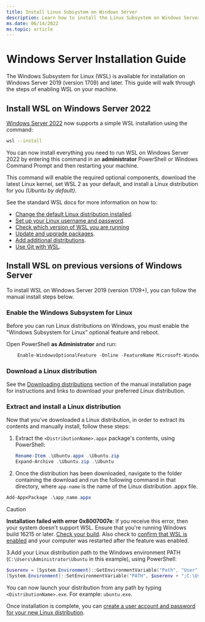 ```yaml
---
title: Install Linux Subsystem on Windows Server
description: Learn how to install the Linux Subsystem on Windows Server. WSL is available for installation on Windows Server 2019 (version 1709) and later.
ms.date: 06/14/2022
ms.topic: article
---
```


# Windows Server Installation Guide

The Windows Subsystem for Linux (WSL) is available for installation on Windows Server 2019 (version 1709) and later. This guide will walk through the steps of enabling WSL on your machine.

## Install WSL on Windows Server 2022

[Windows Server 2022](/windows-server/get-started/whats-new-in-windows-server-2022) now supports a simple WSL installation using the command:

```bash
wsl --install
```

You can now install everything you need to run WSL on Windows Server 2022 by entering this command in an **administrator** PowerShell or Windows Command Prompt and then restarting your machine.

This command will enable the required optional components, download the latest Linux kernel, set WSL 2 as your default, and install a Linux distribution for you *(Ubuntu by default)*.

See the standard WSL docs for more information on how to:

- [Change the default Linux distribution installed](install.md#change-the-default-linux-distribution-installed).
- [Set up your Linux username and password](./setup/environment.md#set-up-your-linux-username-and-password).
- [Check which version of WSL you are running](./install.md#check-which-version-of-wsl-you-are-running)
- [Update and upgrade packages](./setup/environment.md#update-and-upgrade-packages).
- [Add additional distributions](./setup/environment.md#add-additional-distributions).
- [Use Git with WSL](./tutorials/wsl-git.md).

## Install WSL on previous versions of Windows Server

To install WSL on Windows Server 2019 (version 1709+), you can follow the manual install steps below.

### Enable the Windows Subsystem for Linux

Before you can run Linux distributions on Windows, you must enable the "Windows Subsystem for Linux" optional feature and reboot.

Open PowerShell **as Administrator** and run:

```powershell
    Enable-WindowsOptionalFeature -Online -FeatureName Microsoft-Windows-Subsystem-Linux

```

### Download a Linux distribution

See the [Downloading distributions](install-manual.md#downloading-distributions) section of the manual installation page for instructions and links to download your preferred Linux distribution.

### Extract and install a Linux distribution

Now that you've downloaded a Linux distribution, in order to extract its contents and manually install, follow these steps:

1. Extract the `<DistributionName>.appx` package's contents, using PowerShell:

    ```powershell
    Rename-Item .\Ubuntu.appx .\Ubuntu.zip
    Expand-Archive .\Ubuntu.zip .\Ubuntu
    ```

2. Once the distribution has been downloaded, navigate to the folder containing the download and run the following command in that directory, where `app-name` is the name of the Linux distribution .appx file.

```Powershell
Add-AppxPackage .\app_name.appx
```

> [!CAUTION]
> **Installation failed with error 0x8007007e**: If you receive this error, then your system doesn't support WSL. Ensure that you're running Windows build 16215 or later. [Check your build](troubleshooting.md#check-your-build-number). Also check to [confirm that WSL is enabled](troubleshooting.md#confirm-wsl-is-enabled) and your computer was restarted after the feature was enabled.  

3.Add your Linux distribution path to the Windows environment PATH (`C:\Users\Administrator\Ubuntu` in this example), using PowerShell:

```powershell
$userenv = [System.Environment]::GetEnvironmentVariable("Path", "User")
[System.Environment]::SetEnvironmentVariable("PATH", $userenv + ";C:\Users\Administrator\Ubuntu", "User")
```

You can now launch your distribution from any path by typing `<DistributionName>.exe`. For example: `ubuntu.exe`.

Once installation is complete, you can [create a user account and password for your new Linux distribution](./setup/environment.md#set-up-your-linux-username-and-password).
